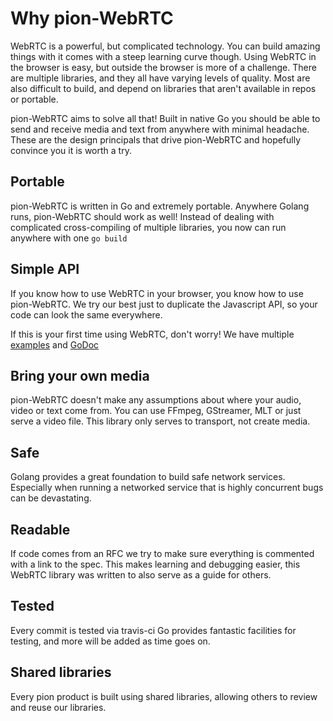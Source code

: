 # Why pion-WebRTC
WebRTC is a powerful, but complicated technology. You can build amazing things with it comes with a steep learning curve though.
Using WebRTC in the browser is easy, but outside the browser is more of a challenge. There are multiple libraries, and they all have
varying levels of quality. Most are also difficult to build, and depend on libraries that aren't available in repos or portable.

pion-WebRTC aims to solve all that! Built in native Go you should be able to send and receive media and text from anywhere with minimal headache.
These are the design principals that drive pion-WebRTC and hopefully convince you it is worth a try.

## Portable
pion-WebRTC is written in Go and extremely portable. Anywhere Golang runs, pion-WebRTC should work as well! Instead of dealing with complicated
cross-compiling of multiple libraries, you now can run anywhere with one `go build`

## Simple API
If you know how to use WebRTC in your browser, you know how to use pion-WebRTC.
We try our best just to duplicate the Javascript API, so your code can look the same everywhere.

If this is your first time using WebRTC, don't worry! We have multiple [examples](https://github.com/pions/webrtc/tree/master/examples) and [GoDoc](https://godoc.org/github.com/pions/webrtc)

## Bring your own media
pion-WebRTC doesn't make any assumptions about where your audio, video or text come from. You can use FFmpeg, GStreamer, MLT or just serve a video file.
This library only serves to transport, not create media.

## Safe
Golang provides a great foundation to build safe network services.
Especially when running a networked service that is highly concurrent bugs can be devastating.

## Readable
If code comes from an RFC we try to make sure everything is commented with a link to the spec.
This makes learning and debugging easier, this WebRTC library was written to also serve as a guide for others.

## Tested
Every commit is tested via travis-ci Go provides fantastic facilities for testing, and more will be added as time goes on.

## Shared libraries
Every pion product is built using shared libraries, allowing others to review and reuse our libraries.

